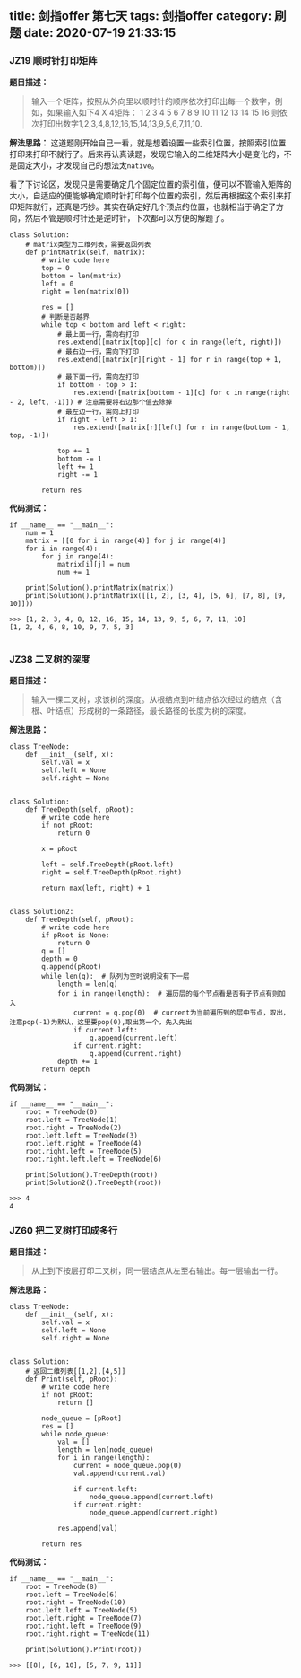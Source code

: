 title: 剑指offer 第七天
tags: 剑指offer
category: 刷题
date: 2020-07-19 21:33:15
---
### JZ19 顺时针打印矩阵
**题目描述：**
> 输入一个矩阵，按照从外向里以顺时针的顺序依次打印出每一个数字，例如，如果输入如下4 X 4矩阵： 1 2 3 4 5 6 7 8 9 10 11 12 13 14 15 16 则依次打印出数字1,2,3,4,8,12,16,15,14,13,9,5,6,7,11,10.

**解法思路：**
这道题刚开始自己一看，就是想着设置一些索引位置，按照索引位置打印来打印不就行了。后来再认真读题，发现它输入的二维矩阵大小是变化的，不是固定大小，才发现自己的想法太`native`。

看了下讨论区，发现只是需要确定几个固定位置的索引值，便可以不管输入矩阵的大小，自适应的便能够确定顺时针打印每个位置的索引，然后再根据这个索引来打印矩阵就行，还真是巧妙。其实在确定好几个顶点的位置，也就相当于确定了方向，然后不管是顺时针还是逆时针，下次都可以方便的解题了。


<!--more-->
```
class Solution:
    # matrix类型为二维列表，需要返回列表
    def printMatrix(self, matrix):
        # write code here
        top = 0
        bottom = len(matrix)
        left = 0
        right = len(matrix[0])

        res = []
        # 判断是否越界
        while top < bottom and left < right:
            # 最上面一行，需向右打印
            res.extend([matrix[top][c] for c in range(left, right)])
            # 最右边一行，需向下打印
            res.extend([matrix[r][right - 1] for r in range(top + 1, bottom)])
            # 最下面一行，需向左打印
            if bottom - top > 1:
                res.extend([matrix[bottom - 1][c] for c in range(right - 2, left, -1)]) # 注意需要将右边那个值去除掉
            # 最左边一行，需向上打印
            if right - left > 1:
                res.extend([matrix[r][left] for r in range(bottom - 1, top, -1)])

            top += 1
            bottom -= 1
            left += 1
            right -= 1

        return res
```
**代码测试：**
```
if __name__ == "__main__":
    num = 1
    matrix = [[0 for i in range(4)] for j in range(4)]
    for i in range(4):
        for j in range(4):
            matrix[i][j] = num
            num += 1

    print(Solution().printMatrix(matrix))
    print(Solution().printMatrix([[1, 2], [3, 4], [5, 6], [7, 8], [9, 10]]))

>>> [1, 2, 3, 4, 8, 12, 16, 15, 14, 13, 9, 5, 6, 7, 11, 10]
[1, 2, 4, 6, 8, 10, 9, 7, 5, 3]


```

### JZ38 二叉树的深度
**题目描述：**
> 输入一棵二叉树，求该树的深度。从根结点到叶结点依次经过的结点（含根、叶结点）形成树的一条路径，最长路径的长度为树的深度。

**解法思路：**

```
class TreeNode:
    def __init__(self, x):
        self.val = x
        self.left = None
        self.right = None


class Solution:
    def TreeDepth(self, pRoot):
        # write code here
        if not pRoot:
            return 0

        x = pRoot

        left = self.TreeDepth(pRoot.left)
        right = self.TreeDepth(pRoot.right)

        return max(left, right) + 1


class Solution2:
    def TreeDepth(self, pRoot):
        # write code here
        if pRoot is None:
            return 0
        q = []
        depth = 0
        q.append(pRoot)
        while len(q):  # 队列为空时说明没有下一层
            length = len(q)
            for i in range(length):  # 遍历层的每个节点看是否有子节点有则加入
                current = q.pop(0)  # current为当前遍历到的层中节点，取出，注意pop(-1)为默认，这里要pop(0),取出第一个，先入先出
                if current.left:
                    q.append(current.left)
                if current.right:
                    q.append(current.right)
            depth += 1
        return depth
```
**代码测试：**
```
if __name__ == "__main__":
    root = TreeNode(0)
    root.left = TreeNode(1)
    root.right = TreeNode(2)
    root.left.left = TreeNode(3)
    root.left.right = TreeNode(4)
    root.right.left = TreeNode(5)
    root.right.left.left = TreeNode(6)

    print(Solution().TreeDepth(root))
    print(Solution2().TreeDepth(root))
    
>>> 4
4
```
### JZ60 把二叉树打印成多行
**题目描述：**
> 从上到下按层打印二叉树，同一层结点从左至右输出。每一层输出一行。

**解法思路：**
```
class TreeNode:
    def __init__(self, x):
        self.val = x
        self.left = None
        self.right = None


class Solution:
    # 返回二维列表[[1,2],[4,5]]
    def Print(self, pRoot):
        # write code here
        if not pRoot:
            return []

        node_queue = [pRoot]
        res = []
        while node_queue:
            val = []
            length = len(node_queue)
            for i in range(length):
                current = node_queue.pop(0)
                val.append(current.val)

                if current.left:
                    node_queue.append(current.left)
                if current.right:
                    node_queue.append(current.right)

            res.append(val)

        return res
```
**代码测试：**
```
if __name__ == "__main__":
    root = TreeNode(8)
    root.left = TreeNode(6)
    root.right = TreeNode(10)
    root.left.left = TreeNode(5)
    root.left.right = TreeNode(7)
    root.right.left = TreeNode(9)
    root.right.right = TreeNode(11)

    print(Solution().Print(root))

>>> [[8], [6, 10], [5, 7, 9, 11]]
```